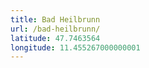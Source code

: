 ```yaml
---
title: Bad Heilbrunn
url: /bad-heilbrunn/
latitude: 47.7463564
longitude: 11.455267000000001
---
```

